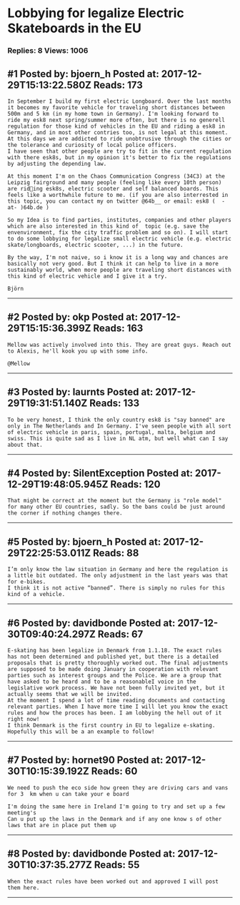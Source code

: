 # Lobbying for legalize Electric Skateboards in the EU

### Replies: 8 Views: 1006

## \#1 Posted by: bjoern_h Posted at: 2017-12-29T15:13:22.580Z Reads: 173

```
In September I build my first electric Longboard. Over the last months it becomes my favorite vehicle for traveling short distances between 500m and 5 km (in my home town in Germany). I'm looking forward to ride my esk8 next spring/summer more often, but there is no generell regulation for those kind of vehicles in the EU and riding a esk8 in Germany, and in most other contries too, is not legal at this moment. At this days we are addicted to ride unobtrusive through the cities or the tolerance and curiosity of local police officers.
I have seen that other people are try to fit in the current regulation with there esk8s, but in my opinion it's better to fix the regulations by adjusting the depending law.

At this moment I'm on the Chaos Communication Congress (34C3) at the Leipzig fairground and many people (feeling like every 10th person) are riding esk8s, electric scooter and self balanced boards. This feels like a worthwhile future to me. (if you are also interrested in this topic, you can contact my on twitter @64b__ or email: esk8 (  -at- )64b.de )

So my Idea is to find parties, institutes, companies and other players which are also interested in this kind of  topic (e.g. save the envenvironment, fix the city traffic problem and so on). I will start to do some lobbying for legalize small electric vehicle (e.g. electric skate/longboards, electric scooter, ...) in the future.

By the way, I'm not naive, so i know it is a long way and chances are basically not very good. But I think it can help to live in a more sustainably world, when more people are traveling short distances with this kind of electric vehicle and I give it a try.

Björn
```

---
## \#2 Posted by: okp Posted at: 2017-12-29T15:15:36.399Z Reads: 163

```
Mellow was actively involved into this. They are great guys. Reach out to Alexis, he'll kook you up with some info.

@Mellow
```

---
## \#3 Posted by: laurnts Posted at: 2017-12-29T19:31:51.140Z Reads: 133

```
To be very honest, I think the only country esk8 is "say banned" are only in The Netherlands and In Germany. I've seen people with all sort of electric vehicle in paris, spain, portugal, malta, belgium and swiss. This is quite sad as I live in NL atm, but well what can I say about that.
```

---
## \#4 Posted by: SilentException Posted at: 2017-12-29T19:48:05.945Z Reads: 120

```
That might be correct at the moment but the Germany is "role model" for many other EU countries, sadly. So the bans could be just around the corner if nothing changes there.
```

---
## \#5 Posted by: bjoern_h Posted at: 2017-12-29T22:25:53.011Z Reads: 88

```
I’m only know the law situation in Germany and here the regulation is a little bit outdated. The only adjustment in the last years was that for e-bikes.
I think it is not active “banned”. There is simply no rules for this kind of a vehicle.
```

---
## \#6 Posted by: davidbonde Posted at: 2017-12-30T09:40:24.297Z Reads: 67

```
E-skating has been legalize in Denmark from 1.1.18. The exact rules has not been determined and published yet, but there is a detailed proposals that is pretty thoroughly worked out. The final adjustments are supposed to be made doing January in cooperation with relevant parties such as interest groups and the Police. We are a group that have asked to be heard and to be a reasonableI voice in the legislative work process. We have not been fully invited yet, but it actually seems that we will be invited. 
At the moment I spend a lot of time reading documents and contacting relevant parties. When I have more time I will let you know the exact rules and how the proces has been. I am lobbying the hell out of it right now!
I think Denmark is the first country in EU to legalize e-skating. Hopefully this will be a an example to follow!
```

---
## \#7 Posted by: hornet90 Posted at: 2017-12-30T10:15:39.192Z Reads: 60

```
We need to push the eco side how green they are driving cars and vans for 3  km when u can take your e board 

I'm doing the same here in Ireland I'm going to try and set up a few meeting's
Can u put up the laws in the Denmark and if any one know s of other laws that are in place put them up
```

---
## \#8 Posted by: davidbonde Posted at: 2017-12-30T10:37:35.277Z Reads: 55

```
When the exact rules have been worked out and approved I will post them here.
```

---
